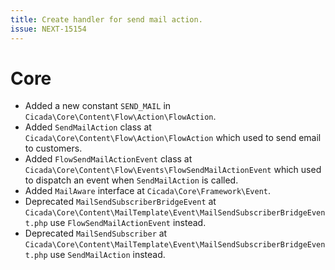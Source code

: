```yaml
---
title: Create handler for send mail action.
issue: NEXT-15154
---
```

# Core
* Added a new constant `SEND_MAIL` in `Cicada\Core\Content\Flow\Action\FlowAction`.
* Added `SendMailAction` class at `Cicada\Core\Content\Flow\Action\FlowAction` which used to send email to customers.
* Added `FlowSendMailActionEvent` class at `Cicada\Core\Content\Flow\Events\FlowSendMailActionEvent` which used to dispatch an event when `SendMailAction` is called.
* Added `MailAware` interface at `Cicada\Core\Framework\Event`.
* Deprecated `MailSendSubscriberBridgeEvent` at `Cicada\Core\Content\MailTemplate\Event\MailSendSubscriberBridgeEvent.php` use `FlowSendMailActionEvent` instead.
* Deprecated `MailSendSubscriber` at `Cicada\Core\Content\MailTemplate\Event\MailSendSubscriberBridgeEvent.php` use `SendMailAction` instead.
